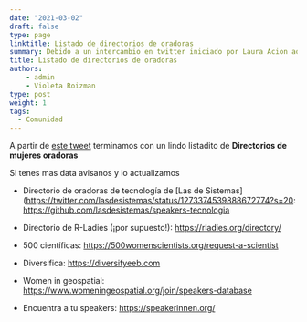 ```yaml
---
date: "2021-03-02"
draft: false
type: page
linktitle: Listado de directorios de oradoras
summary: Debido a un intercambio en twitter iniciado por Laura Acion aqui un listado de directorios de oradoras mujeres.
title: Listado de directorios de oradoras
authors: 
    - admin
    - Violeta Roizman
type: post
weight: 1
tags: 
  - Comunidad
---
```


A partir de [este tweet](https://twitter.com/luucamay_/status/1366799469698834434?s=20) terminamos con un lindo listadito de **Directorios de mujeres oradoras**

Si tenes mas data avisanos y lo actualizamos

* Directorio de oradoras de tecnología de [Las de Sistemas](https://twitter.com/lasdesistemas/status/1273374539888672774?s=20: https://github.com/lasdesistemas/speakers-tecnologia

* Directorio de R-Ladies (¡por supuesto!): https://rladies.org/directory/

* 500 científicas: https://500womenscientists.org/request-a-scientist

* Diversifica: https://diversifyeeb.com

* Women in geospatial: https://www.womeningeospatial.org/join/speakers-database

* Encuentra a tu speakers: https://speakerinnen.org/

